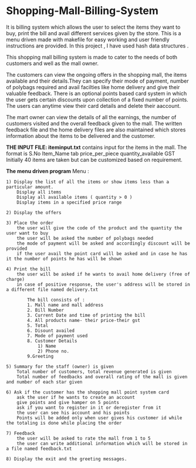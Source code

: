 # Shopping-Mall-Billing-System
It is billing system which allows the user to select the items they want to buy, print the bill and avail different services given by the store.
This is a menu driven made with makefile for easy working and user friendly instructions are provided. In this project , I have used hash data structures .

This shopping mall billing system is made to cater to the needs of both customers and well as the mall owner. 

The customers can view the ongoing offers in the shopping mall, the items available and their details.They can specify their mode of payment, number of polybags required and avail facilties like home delivery and give their valuable feedback. There is an optional points based card system in which the user gets certain discounts upon collection of a fixed number of points. The users can anytime view their card details and delete their aaccount.

The mart owner can view the details of all the earnings, the number of customers visited and the overall feedback given to the mall. The written feedback file and the home delivery files are also maintained which stores information about the items to be delivered and the customer. 


**THE INPUT FILE: iteminput.txt**
contains input for the items in the mall. 
The format is S.No Item_Name tab price_per_piece quantity_available GST
Initially 40 items are taken but can be customized based on requirement.

**The menu driven program**
 Menu :
			
	1) Display the list of all the items or show items less than a particular amount.	
		Display all items
		Display all available items ( quantity > 0 )
		Display items in a specified price range
	
	2) Display the offers  
	
	3) Place the order
		the user will give the code of the product and the quantity the user want to buy 
		the user will be asked the number of polybags needed
		the mode of payment will be asked and accordingly discount will be provided
		if the user avail the point card will be asked and in case he has it the number of points he has will be shown 
		 
	4) Print the bill
		the user will be asked if he wants to avail home delivery (free of charge)
		in case of positive response, the user's address will be stored in a different file named delivery.txt
		
			The bill consists of : 
			1. Mall name and mall address
			2. Bill Number
			3. Current Date and time of printing the bill
			4. All products name- their price-their gst
			5. Total 
			6. Disount availed 
			7. Mode of payment used
			8. Customer Details
				1) Name 
				2) Phone no. 
			9.Greeting
		
	5) Summary for the staff (owner) is given
		Total number of customers, total revenue generated is given
		Total number of feedbacks and overall rating of the mall is given and number of each star given 
	
	6) Ask if the customer has the shopping mall point system card 
		ask the user if he wants to create an account
		give points and give hamper on 5 points
		ask if you want to register in it or deregister from it
		the user can see his account and his points
		Points will be added only when user gives his customer id while the totaling is done while placing the order
		
	7) Feedback
		the user will be asked to rate the mall from 1 to 5
		the user can write additional information which will be stored in a file named feedback.txt
	
	8) Display the exit and the greeting messages.

 
